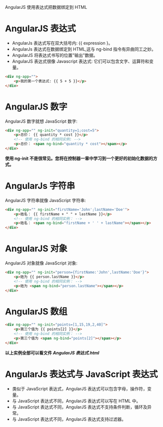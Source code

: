 AngularJS 使用表达式把数据绑定到 HTML

# AngularJS 表达式

-   AngularJs 表达式写在双大括号内: {{ expression }。
-   AngularJs 表达式在数据绑定到 HTML,这与 ng-bind 指令有异曲同工之妙。
-   AngularJS 将表达式书写的位置"输出"数据。
-   AngularJS 表达式很像 Javascript 表达式: 它们可以包含文字、运算符和变量。

```html
<div ng-app="">
    <p>我的第一个表达式: {{ 5 + 5 }}</p>
</div>
```

# AngularJS 数字

AngularJS 数字就想 JavaScript 数字:

```html
<div ng-app="" ng-init="quantity=1;cost=5">
    <p>总价： {{ quantity * cost }}</p>
    <!-- 使用 ng-bind 的相同实例: -->
    <p>总价： <span ng-bind="quantity * cost"></span></p>
</div>
```

**使用 ng-init 不是很常见。您将在控制器一章中学习到一个更好的初始化数据的方式。**

# AngularJs 字符串

AngularJS 字符串就像 JavaScript 字符串:

```html
<div ng-app="" ng-init="firstName='John';lastName='Doe'">
    <p>姓名： {{ firstName + " " + lastName }}</p>
    <!-- 使用 ng-bind 的相同实例： -->
    <p>姓名： <span ng-bind="firstName + ' ' + lastName"></span></p>
</div>
```

# AngularJS 对象

AngularJS 对象就像 JavaScript 对象:

```html
<div ng-app="" ng-init="person={firstName:'John',lastName:'Doe'}">
    <p>姓为 {{ person.lastName }}</p>
    <!-- 使用 ng-bind 的相同实例： -->
    <p>姓为 <span ng-bind="person.lastName"></span></p>
</div>
```

# AngularJS 数组

```html
<div ng-app="" ng-init="points=[1,15,19,2,40]">
    <p>第三个值为 {{ points[2] }}</p>
    <!-- 使用 ng-bind 的相同实例： -->
    <p>第三个值为 <span ng-bind="points[2]"></span></p>
</div>
```

**以上实例全部可以看文件 _AngularJS 表达式.html_**

# AngularJs 表达式与 JavaScript 表达式

-   类似于 JavaScript 表达式，AngularJS 表达式可以包含字母，操作符，变量。
-   与 JavaScript 表达式不同，AngularJS 表达式可以写在 HTML 中。
-   与 JavaScript 表达式不同，AngularJS 表达式不支持条件判断，循环及异常。
-   与 JavaScript 表达式不同，AngularJS 表达式支持过滤器。
